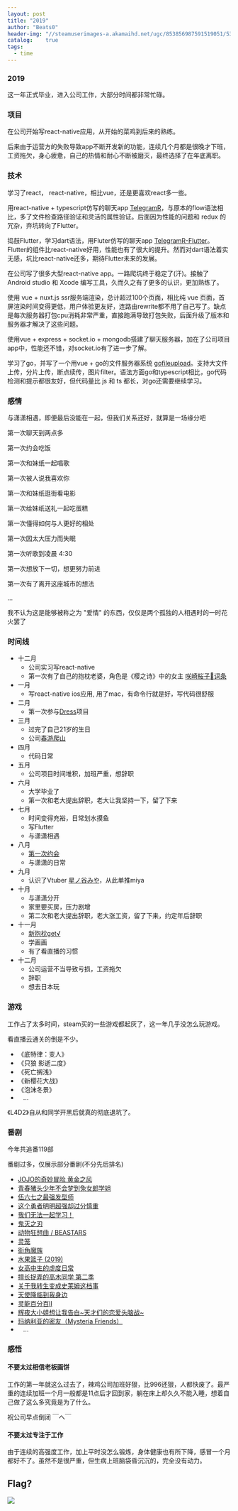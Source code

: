 ```yaml
---
layout: post
title: "2019"
author: "Beats0"
header-img: "//steamuserimages-a.akamaihd.net/ugc/853856987591519051/539E4C941EC78CE0069E34B073A8C37D417CCD83/"
catalog:    true
tags:
  - time
---
```



### 2019

这一年正式毕业，进入公司工作，大部分时间都非常忙碌。

### 项目

在公司开始写react-native应用，从开始的菜鸡到后来的熟练。

后来由于运营方的失败导致app不断开发新的功能，连续几个月都是很晚才下班，工资拖欠，身心疲惫，自己的热情和耐心不断被磨灭，最终选择了在年底离职。

### 技术

学习了react， react-native，相比vue，还是更喜欢react多一些。

用react-native + typescript仿写的聊天app [TelegramR](https://github.com/telegramr/TelegramR)，与原本的flow语法相比，多了文件检查路径验证和灵活的属性验证。后面因为性能的问题和 redux 的冗杂，弃坑转向了Flutter。

捣鼓Flutter，学习dart语法，用Fluter仿写的聊天app [TelegramR-Flutter](https://github.com/telegramr/TelegramR-Flutter)。Flutter的组件比react-native好用，性能也有了很大的提升。然而对dart语法着实无感，坑比react-native还多，期待Flutter未来的发展。

在公司写了很多大型react-native app。一路爬坑终于稳定了(汗)。接触了Android studio 和 Xcode 编写工具，久而久之有了更多的认识，更加熟练了。

使用 vue + nuxt.js ssr服务端渲染，总计超过100个页面，相比纯 vue 页面，首屏渲染时间变得更低，用户体验更友好，连路由rewrite都不用了自己写了。缺点是每次服务器打包cpu消耗非常严重，直接跑满导致打包失败，后面升级了版本和服务器才解决了这些问题。

使用vue + express + socket.io + mongodb搭建了聊天服务器，加在了公司项目app中，性能还不错，对socket.io有了进一步了解。

学习了go，并写了一个用vue + go的文件服务器系统 [gofileupload](https://github.com/Beats0/gofileupload)。支持大文件上传，分片上传，断点续传，图片filter。语法方面go和typescript相比，go代码检测和提示都很友好，但代码量比 js 和 ts 都长，对go还需要继续学习。

### 感情

与潇潇相遇，即便最后没能在一起，但我们关系还好，就算是一场缘分吧

第一次聊天到两点多

第一次约会吃饭

第一次和妹纸一起唱歌

第一次被人说我喜欢你

第一次和妹纸逛街看电影

第一次给妹纸送礼一起吃蛋糕

第一次懂得如何与人更好的相处

第一次因太大压力而失眠

第一次听歌到凌晨 4:30

第一次想放下一切，想更努力前进

第一次有了离开这座城市的想法

...

我不认为这是能够被称之为 "爱情" 的东西，仅仅是两个孤独的人相遇时的一时花火罢了

### 时间线

- 十二月
  - 公司实习写react-native
  - 第一次有了自己的抱枕老婆，角色是《樱之诗》中的女主 [咲崎桜子🌸](https://twitter.com/Beats0Ling/status/1079021520427446273)[词条](https://bangumi.tv/character/55792)
- 一月
  - 写react-native ios应用, 用了mac，有命令行就是好，写代码很舒服
- 二月
  - 第一次参与[Dress](https://github.com/komeiji-satori/Dress)项目
- 三月
  - 过完了自己21岁的生日
  - 公司[春游爬山](https://twitter.com/Beats0Ling/status/1104614380442836992)
- 四月
  - 代码日常
- 五月
  - 公司项目时间堆积，加班严重，想辞职
- 六月
  - 大学毕业了
  - 第一次和老大提出辞职，老大让我坚持一下，留了下来
- 七月
  - 时间变得充裕，日常划水摸鱼
  - 写Flutter
  - 与潇潇相遇
- 八月
  - [第一次约会](https://twitter.com/Beats0Ling/status/1175769086598373378)
  - 与潇潇的日常
- 九月
  - 认识了Vtuber [星ノ谷みや](https://space.bilibili.com/402105315)，从此单推miya
- 十月
  - 与潇潇分开
  - 家里要买房，压力剧增
  - 第二次和老大提出辞职，老大涨工资，留了下来，约定年后辞职
- 十一月
  - [新抱枕get√](https://twitter.com/Beats0Ling/status/1196051022503800833)
  - 学画画
  - 有了看直播的习惯
- 十二月
  - 公司运营不当导致亏损，工资拖欠
  - 辞职
  - 想去日本玩

### 游戏

工作占了太多时间，steam买的一些游戏都起灰了，这一年几乎没怎么玩游戏。

看直播云通关的倒是不少。

- 《底特律：变人》
- 《只狼 影逝二度》
- 《死亡搁浅》
- 《新樱花大战》
- 《泡沫冬景》
-   &nbsp; &nbsp;...

《L4D2》自从和同学开黑后就真的彻底退坑了。

### 番剧

今年共追番119部

番剧过多，仅展示部分番剧(不分先后排名)

- [JOJO的奇妙冒险 黄金之风](https://www.bilibili.com/bangumi/play/ss25681/)
- [青春猪头少年不会梦到兔女郎学姐](https://www.bilibili.com/bangumi/play/ss25733/)
- [伍六七之最强发型师](https://www.bilibili.com/bangumi/play/ss28510/)
- [这个勇者明明超强却过分慎重](https://www.bilibili.com/bangumi/play/ss28625/)
- [我们无法一起学习！](https://www.bilibili.com/bangumi/play/ss28590/)
- [鬼灭之刃](https://www.bilibili.com/bangumi/play/ss26801/)
- [动物狂想曲 / BEASTARS](https://www.bilibili.com/bangumi/play/ss28542/)
- [灵笼](https://www.bilibili.com/bangumi/play/ss22088/)
- [街角魔族](https://www.bilibili.com/bangumi/play/ss28007/)
- [水果篮子 (2019)](https://www.bilibili.com/bangumi/play/ss26766/)
- [女高中生的虚度日常](https://www.bilibili.com/bangumi/play/ss28016/)
- [擅长捉弄的高木同学 第二季](https://www.bilibili.com/bangumi/play/ss28006/)
- [关于我转生变成史莱姆这档事](https://www.bilibili.com/bangumi/play/ss25739/)
- [天使降临到我身边](https://www.bilibili.com/bangumi/play/ss26291/)
- [灵能百分百II](https://www.bilibili.com/bangumi/media/md4762734/)
- [辉夜大小姐想让我告白~天才们的恋爱头脑战~ ](https://www.bilibili.com/bangumi/play/ss26274/)
- [玛纳利亚的密友（Mysteria Friends）](https://www.bilibili.com/bangumi/play/ep259617)
-  &nbsp; &nbsp;...



### 感悟

#### 不要太过相信老板画饼

工作的第一年就这么过去了，辣鸡公司加班好狠，比996还狠，人都快废了。最严重的连续加班一个月一般都是11点后才回到家，躺在床上却久久不能入睡，想着自己做了这么多究竟是为了什么。

祝公司早点倒闭 ￣へ￣

#### 不要太过专注于工作

由于连续的高强度工作，加上平时没怎么锻炼，身体健康也有所下降，感冒一个月都好不了。虽然不是很严重，但生病上班脑袋昏沉沉的，完全没有动力。

## Flag?

![](https://steamuserimages-a.akamaihd.net/ugc/769486946910258070/3A158C490E321D29BB348D4122EDD2423E0C9314/)

